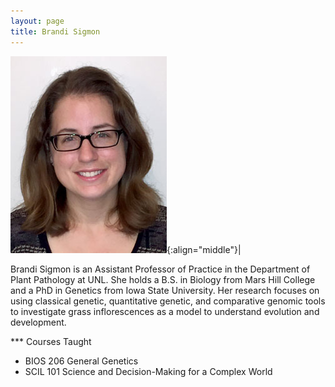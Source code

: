 ```yaml
---
layout: page
title: Brandi Sigmon
---
```


![Brandi Sigmon](/images/People_Images/BSigmon.jpg){:align="middle"}|

Brandi Sigmon is an Assistant Professor of Practice in the Department of Plant Pathology at UNL. She holds a B.S. in Biology from Mars Hill College and a PhD in Genetics from Iowa State University. Her research focuses on using classical genetic, quantitative genetic, and comparative genomic tools to investigate grass inflorescences as a model to understand evolution and development.

*** Courses Taught

* BIOS 206 General Genetics
* SCIL 101 Science and Decision-Making for a Complex World